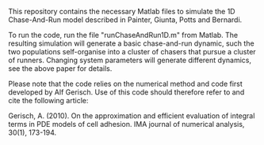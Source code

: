 This repository contains the necessary Matlab files to simulate the 1D Chase-And-Run model described in Painter, Giunta, Potts and Bernardi. 

To run the code, run the file "runChaseAndRun1D.m" from Matlab. The resulting simulation will generate a basic chase-and-run dynamic, such the two populations self-organise into a cluster of chasers that pursue a cluster of runners. Changing system parameters will generate different dynamics, see the above paper for details.

Please note that the code relies on the numerical method and code first developed by Alf Gerisch. Use of this code should therefore refer to and cite the following article:

Gerisch, A. (2010). On the approximation and efficient evaluation of integral terms in PDE models of cell adhesion. IMA journal of numerical analysis, 30(1), 173-194.
